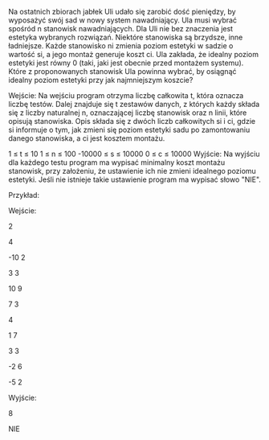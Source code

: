 Na ostatnich zbiorach jabłek Uli udało się zarobić dość pieniędzy, by wyposażyć swój sad w nowy system nawadniający. Ula musi wybrać spośród n stanowisk nawadniających. Dla Uli nie bez znaczenia jest estetyka wybranych rozwiązań. Niektóre stanowiska są brzydsze, inne ładniejsze. Każde stanowisko ni zmienia poziom estetyki w sadzie o wartość si, a jego montaż generuje koszt ci. Ula zakłada, że idealny poziom estetyki jest równy 0 (taki, jaki jest obecnie przed montażem systemu). Które z proponowanych stanowisk Ula powinna wybrać, by osiągnąć idealny poziom estetyki przy jak najmniejszym koszcie?

Wejście:
Na wejściu program otrzyma liczbę całkowita t, która oznacza liczbę testów.
Dalej znajduje się t zestawów danych, z których każdy składa się z liczby naturalnej n, oznaczającej liczbę stanowisk oraz n linii, które opisują stanowiska. Opis składa się z dwóch liczb całkowitych si i ci, gdzie si informuje o tym, jak zmieni się poziom estetyki sadu po zamontowaniu danego stanowiska, a ci jest kosztem montażu.

1 ≤ t ≤ 10
1 ≤ n ≤ 100
-10000 ≤ s ≤ 10000
0 ≤ c ≤ 10000
Wyjście:
Na wyjściu dla każdego testu program ma wypisać minimalny koszt montażu stanowisk, przy założeniu, że ustawienie ich nie zmieni idealnego poziomu estetyki. Jeśli nie istnieje takie ustawienie program ma wypisać słowo "NIE".

Przykład:

Wejście:

2

4

-10 2

3 3

10 9

7 3

4

1 7

3 3

-2 6

-5 2

Wyjście:

8

NIE
